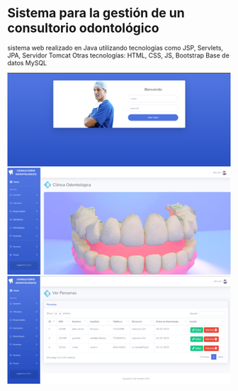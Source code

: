 # Sistema para la gestión de un consultorio odontológico
sistema web realizado en Java utilizando tecnologías como JSP, Servlets, JPA, Servidor Tomcat
Otras tecnologías: HTML, CSS, JS, Bootstrap
Base de datos MySQL

<img src="src/main/webapp/img/odonto1.png">
<img src="src/main/webapp/img/odonto2.png">
<img src="src/main/webapp/img/odonto3.png">
